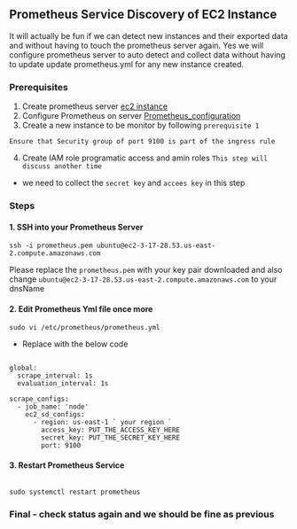 ## Prometheus Service Discovery of EC2 Instance
It will actually be fun if we can detect new instances and their exported data and without having to touch the prometheus server again. 
Yes we will configure prometheus server to auto detect and collect data without having to update update prometheus.yml for any new instance created.


### Prerequisites
1. Create prometheus server [ec2 instance](../CreateAWSInstance/README.md)
2. Configure Prometheus on server [Prometheus_configuration](../Prometheus_setUp/README.md)
3. Create a new instance to be monitor by following ` prerequisite 1 `

` Ensure that Security group of port 9100 is part of the ingress rule ` 

4.  Create IAM role programatic access and amin roles ` This step will discuss another time `
* we need to collect the ` secret key ` and ` accees key ` in this step


### Steps
#### 1.  SSH into your Prometheus Server

```
ssh -i prometheus.pem ubuntu@ec2-3-17-28.53.us-east-2.compute.amazonaws.com

```
Please replace the ` prometheus.pem ` with your key pair downloaded and also change ` ubuntu@ec2-3-17-28.53.us-east-2.compute.amazonaws.com ` to your dnsName


#### 2. Edit Prometheus Yml file once more
```
sudo vi /etc/prometheus/prometheus.yml

```

* Replace with the below code

```

global:
  scrape_interval: 1s
  evaluation_interval: 1s

scrape_configs:
  - job_name: 'node'
    ec2_sd_configs:
      - region: us-east-1 ` your region `
        access_key: PUT_THE_ACCESS_KEY_HERE
        secret_key: PUT_THE_SECRET_KEY_HERE
        port: 9100

```


#### 3. Restart Prometheus Service

```

sudo systemctl restart prometheus

```

### Final - check status again and we should be fine as previous 